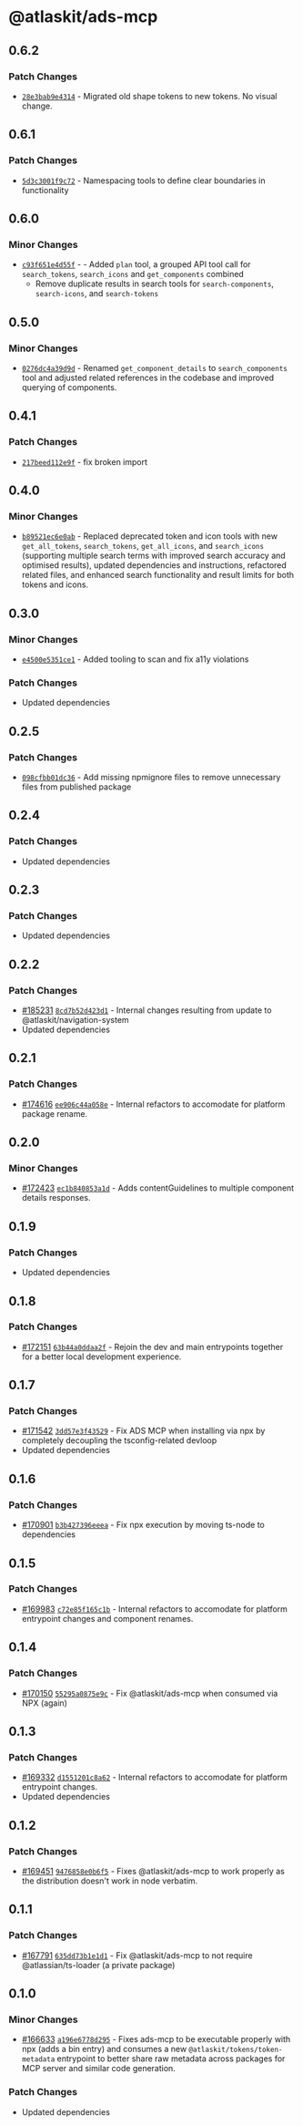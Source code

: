 # @atlaskit/ads-mcp

## 0.6.2

### Patch Changes

- [`28e3bab9e4314`](https://bitbucket.org/atlassian/atlassian-frontend-monorepo/commits/28e3bab9e4314) -
  Migrated old shape tokens to new tokens. No visual change.

## 0.6.1

### Patch Changes

- [`5d3c3001f9c72`](https://bitbucket.org/atlassian/atlassian-frontend-monorepo/commits/5d3c3001f9c72) -
  Namespacing tools to define clear boundaries in functionality

## 0.6.0

### Minor Changes

- [`c93f651e4d55f`](https://bitbucket.org/atlassian/atlassian-frontend-monorepo/commits/c93f651e4d55f) - -
  Added `plan` tool, a grouped API tool call for `search_tokens`, `search_icons` and
  `get_components` combined
  - Remove duplicate results in search tools for `search-components`, `search-icons`, and
    `search-tokens`

## 0.5.0

### Minor Changes

- [`0276dc4a39d9d`](https://bitbucket.org/atlassian/atlassian-frontend-monorepo/commits/0276dc4a39d9d) -
  Renamed `get_component_details` to `search_components` tool and adjusted related references in the
  codebase and improved querying of components.

## 0.4.1

### Patch Changes

- [`217beed112e9f`](https://bitbucket.org/atlassian/atlassian-frontend-monorepo/commits/217beed112e9f) -
  fix broken import

## 0.4.0

### Minor Changes

- [`b89521ec6e0ab`](https://bitbucket.org/atlassian/atlassian-frontend-monorepo/commits/b89521ec6e0ab) -
  Replaced deprecated token and icon tools with new `get_all_tokens`, `search_tokens`,
  `get_all_icons`, and `search_icons` (supporting multiple search terms with improved search
  accuracy and optimised results), updated dependencies and instructions, refactored related files,
  and enhanced search functionality and result limits for both tokens and icons.

## 0.3.0

### Minor Changes

- [`e4500e5351ce1`](https://bitbucket.org/atlassian/atlassian-frontend-monorepo/commits/e4500e5351ce1) -
  Added tooling to scan and fix a11y violations

### Patch Changes

- Updated dependencies

## 0.2.5

### Patch Changes

- [`098cfbb01dc36`](https://bitbucket.org/atlassian/atlassian-frontend-monorepo/commits/098cfbb01dc36) -
  Add missing npmignore files to remove unnecessary files from published package

## 0.2.4

### Patch Changes

- Updated dependencies

## 0.2.3

### Patch Changes

- Updated dependencies

## 0.2.2

### Patch Changes

- [#185231](https://bitbucket.org/atlassian/atlassian-frontend-monorepo/pull-requests/185231)
  [`8cd7b52d423d1`](https://bitbucket.org/atlassian/atlassian-frontend-monorepo/commits/8cd7b52d423d1) -
  Internal changes resulting from update to @atlaskit/navigation-system
- Updated dependencies

## 0.2.1

### Patch Changes

- [#174616](https://bitbucket.org/atlassian/atlassian-frontend-monorepo/pull-requests/174616)
  [`ee906c44a058e`](https://bitbucket.org/atlassian/atlassian-frontend-monorepo/commits/ee906c44a058e) -
  Internal refactors to accomodate for platform package rename.

## 0.2.0

### Minor Changes

- [#172423](https://bitbucket.org/atlassian/atlassian-frontend-monorepo/pull-requests/172423)
  [`ec1b840853a1d`](https://bitbucket.org/atlassian/atlassian-frontend-monorepo/commits/ec1b840853a1d) -
  Adds contentGuidelines to multiple component details responses.

## 0.1.9

### Patch Changes

- Updated dependencies

## 0.1.8

### Patch Changes

- [#172151](https://bitbucket.org/atlassian/atlassian-frontend-monorepo/pull-requests/172151)
  [`63b44a0ddaa2f`](https://bitbucket.org/atlassian/atlassian-frontend-monorepo/commits/63b44a0ddaa2f) -
  Rejoin the dev and main entrypoints together for a better local development experience.

## 0.1.7

### Patch Changes

- [#171542](https://bitbucket.org/atlassian/atlassian-frontend-monorepo/pull-requests/171542)
  [`3dd57e3f43529`](https://bitbucket.org/atlassian/atlassian-frontend-monorepo/commits/3dd57e3f43529) -
  Fix ADS MCP when installing via npx by completely decoupling the tsconfig-related devloop
- Updated dependencies

## 0.1.6

### Patch Changes

- [#170901](https://bitbucket.org/atlassian/atlassian-frontend-monorepo/pull-requests/170901)
  [`b3b427396eeea`](https://bitbucket.org/atlassian/atlassian-frontend-monorepo/commits/b3b427396eeea) -
  Fix npx execution by moving ts-node to dependencies

## 0.1.5

### Patch Changes

- [#169983](https://bitbucket.org/atlassian/atlassian-frontend-monorepo/pull-requests/169983)
  [`c72e85f165c1b`](https://bitbucket.org/atlassian/atlassian-frontend-monorepo/commits/c72e85f165c1b) -
  Internal refactors to accomodate for platform entrypoint changes and component renames.

## 0.1.4

### Patch Changes

- [#170150](https://bitbucket.org/atlassian/atlassian-frontend-monorepo/pull-requests/170150)
  [`55295a0875e9c`](https://bitbucket.org/atlassian/atlassian-frontend-monorepo/commits/55295a0875e9c) -
  Fix @atlaskit/ads-mcp when consumed via NPX (again)

## 0.1.3

### Patch Changes

- [#169332](https://bitbucket.org/atlassian/atlassian-frontend-monorepo/pull-requests/169332)
  [`d1551201c8a62`](https://bitbucket.org/atlassian/atlassian-frontend-monorepo/commits/d1551201c8a62) -
  Internal refactors to accomodate for platform entrypoint changes.
- Updated dependencies

## 0.1.2

### Patch Changes

- [#169451](https://bitbucket.org/atlassian/atlassian-frontend-monorepo/pull-requests/169451)
  [`9476858e0b6f5`](https://bitbucket.org/atlassian/atlassian-frontend-monorepo/commits/9476858e0b6f5) -
  Fixes @atlaskit/ads-mcp to work properly as the distribution doesn't work in node verbatim.

## 0.1.1

### Patch Changes

- [#167791](https://bitbucket.org/atlassian/atlassian-frontend-monorepo/pull-requests/167791)
  [`635dd73b1e1d1`](https://bitbucket.org/atlassian/atlassian-frontend-monorepo/commits/635dd73b1e1d1) -
  Fix @atlaskit/ads-mcp to not require @atlassian/ts-loader (a private package)

## 0.1.0

### Minor Changes

- [#166633](https://bitbucket.org/atlassian/atlassian-frontend-monorepo/pull-requests/166633)
  [`a196e6778d295`](https://bitbucket.org/atlassian/atlassian-frontend-monorepo/commits/a196e6778d295) -
  Fixes ads-mcp to be executable properly with npx (adds a bin entry) and consumes a new
  `@atlaskit/tokens/token-metadata` entrypoint to better share raw metadata across packages for MCP
  server and similar code generation.

### Patch Changes

- Updated dependencies
